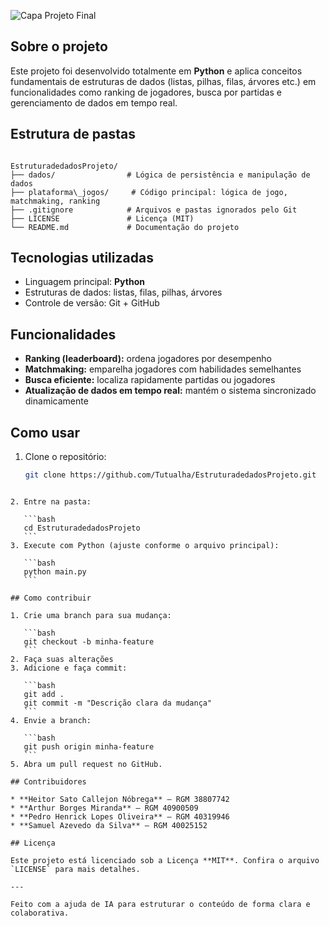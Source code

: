 
![Capa Projeto Final](https://github.com/user-attachments/assets/03e6cc07-adc0-48c5-90ba-ebf8a5d2e2fa)
## Sobre o projeto
Este projeto foi desenvolvido totalmente em **Python** e aplica conceitos fundamentais de estruturas de dados (listas, pilhas, filas, árvores etc.) em funcionalidades como ranking de jogadores, busca por partidas e gerenciamento de dados em tempo real.

## Estrutura de pastas
```

EstruturadedadosProjeto/
├── dados/                # Lógica de persistência e manipulação de dados
├── plataforma\_jogos/     # Código principal: lógica de jogo, matchmaking, ranking
├── .gitignore            # Arquivos e pastas ignorados pelo Git
├── LICENSE               # Licença (MIT)
└── README.md             # Documentação do projeto

````

## Tecnologias utilizadas
- Linguagem principal: **Python**
- Estruturas de dados: listas, filas, pilhas, árvores
- Controle de versão: Git + GitHub

## Funcionalidades
- **Ranking (leaderboard):** ordena jogadores por desempenho  
- **Matchmaking:** emparelha jogadores com habilidades semelhantes  
- **Busca eficiente:** localiza rapidamente partidas ou jogadores  
- **Atualização de dados em tempo real:** mantém o sistema sincronizado dinamicamente  

## Como usar
1. Clone o repositório:
   ```bash
   git clone https://github.com/Tutualha/EstruturadedadosProjeto.git
````

2. Entre na pasta:

   ```bash
   cd EstruturadedadosProjeto
   ```
3. Execute com Python (ajuste conforme o arquivo principal):

   ```bash
   python main.py
   ```

## Como contribuir

1. Crie uma branch para sua mudança:

   ```bash
   git checkout -b minha-feature
   ```
2. Faça suas alterações
3. Adicione e faça commit:

   ```bash
   git add .
   git commit -m "Descrição clara da mudança"
   ```
4. Envie a branch:

   ```bash
   git push origin minha-feature
   ```
5. Abra um pull request no GitHub.

## Contribuidores

* **Heitor Sato Callejon Nóbrega** – RGM 38807742
* **Arthur Borges Miranda** – RGM 40900509
* **Pedro Henrick Lopes Oliveira** – RGM 40319946
* **Samuel Azevedo da Silva** – RGM 40025152

## Licença

Este projeto está licenciado sob a Licença **MIT**. Confira o arquivo `LICENSE` para mais detalhes.

---

Feito com a ajuda de IA para estruturar o conteúdo de forma clara e colaborativa.


